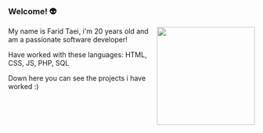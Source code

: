 ### Welcome! 👽
<img align="right" width="200" src="https://github.com/leviathanbasket/leviathanbasket/assets/148531582/ee01ce96-dcf7-4edb-a448-e3679ac44ee9"/>

My name is Farid Taei, i'm 20 years old and am a passionate software developer!

Have worked with these languages: HTML, CSS, JS, PHP, SQL

Down here you can see the projects i have worked :) 
